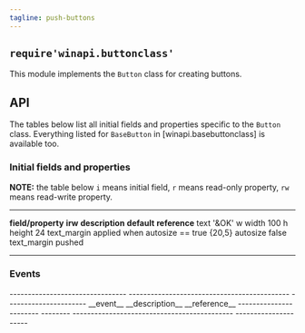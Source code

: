```yaml
---
tagline: push-buttons
---
```


## `require'winapi.buttonclass'`

This module implements the `Button` class for creating buttons.


## API

The tables below list all initial fields and properties specific to the `Button` class.
Everything listed for `BaseButton` in [winapi.basebuttonclass] is available too.


### Initial fields and properties

<div class=small>

__NOTE:__ the table below `i` means initial field, `r` means read-only property,
`rw` means read-write property.

----------------------- -------- ----------------------------------------- -------------- ---------------------
__field/property__		__irw__	__description__									__default__		__reference__
text																								'&OK'
w											width													100
h											height												24
text_margin								applied when autosize == true					{20,5}
autosize																							false
text_margin
pushed
----------------------- -------- ----------------------------------------- -------------- ---------------------
</div>

### Events

<div class=small>
-------------------------------- -------------------------------------------- ----------------------
__event__								__description__										__reference__
----------------------- --------	-------------------------------------------- ---------------------
</div>
